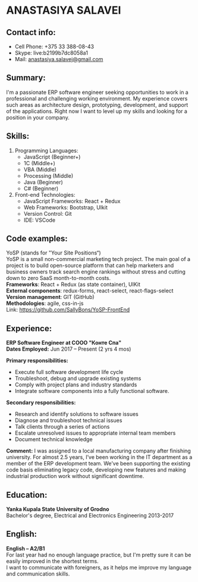# ANASTASIYA SALAVEI
## Contact info:
- Cell Phone: +375 33 388-08-43
- Skype: live:b2199b7dc8058a1
- Mail: anastasiya.salavej@gmail.com
## Summary:
I'm a passionate ERP software engineer seeking opportunities to work in a professional and challenging working environment. 
My experience covers such areas as architecture design, prototyping, development, and support of the applications. Right now I want to level up my skills and looking for a position in your company. 

## Skills:
1. Programming Languages:
    - JavaScript (Beginner+) 
    - 1C (Middle+) 
    - VBA (Middle) 
    - Processing (Middle) 
    - Java (Beginner) 
    - C# (Beginner)
2. Front-end Technologies:
    - JavaScript Frameworks: React + Redux 
    - Web Frameworks: Bootstrap, UIkit 
    - Version Control: Git 
    - IDE: VSCode


## Code examples:
YoSP (stands for "Your Site Positions“)  
YoSP is a small non-commercial marketing tech project. The main goal of a project is to build open-source platform that can help marketers and business owners track search engine rankings without stress and cutting down to zero SaaS month-to-month costs.  
**Frameworks**: React + Redux (as state container), UIKit  
**External components**: redux-forms, react-select, react-flags-select  
**Version management**: GIT (GitHub)     
**Methodologies**: agile, css-in-js  
Link: https://github.com/SallyBons/YoSP-FrontEnd

## Experience:
**ERP Software Engineer at СООО "Конте Спа"**  
**Dates Employed:** Jun 2017 – Present (2 yrs 4 mos)  

**Primary responsibilities:**
- Execute full software development life cycle
- Troubleshoot, debug and upgrade existing systems
- Comply with project plans and industry standards
- Integrate software components into a fully functional software.  

**Secondary responsibilities:**
- Research and identify solutions to software issues
- Diagnose and troubleshoot technical issues 
- Talk clients through a series of actions 
- Escalate unresolved issues to appropriate internal team members 
- Document technical knowledge 

**Comment:**
 I was assigned to a local manufacturing company after finishing university. For almost 2.5 years, I’ve been working in the IT department as a member of the ERP development team. 
We’ve been supporting the existing code basis eliminating legacy code, developing new features and making industrial production work without significant downtime.   

## Education:
**Yanka Kupala State University of Grodno**   
Bachelor's degree, Electrical and Electronics Engineering 2013-2017

## English:
**English – A2/B1**  
For last year had no enough language practice, but I'm pretty sure it can be easily improved in the shortest terms.   
I want to communicate with foreigners, as it helps me improve my language and communication skills.


